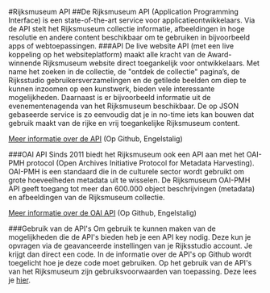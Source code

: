 #Rijksmuseum API
##De Rijksmuseum API (Application Programming Interface) is een state-of-the-art service voor applicatieontwikkelaars. Via de API stelt het Rijksmuseum collectie informatie, afbeeldingen in hoge resolutie en andere content beschikbaar om te gebruiken in bijvoorbeeld apps of webtoepassingen.
###API
De live website API (met een live koppeling op het websiteplatform) maakt alle kracht van de Award-winnende Rijksmuseum website direct toegankelijk voor ontwikkelaars. Met name het zoeken in de collectie, de "ontdek de collectie" pagina’s, de Rijksstudio gebruikersverzamelingen en de getilede beelden om diep te kunnen inzoomen op een kunstwerk, bieden vele interessante mogelijkheden. Daarnaast is er bijvoorbeeld informatie uit de evenementenagenda van het Rijksmuseum beschikbaar. De op JSON gebaseerde service is zo eenvoudig dat je in no-time iets kan bouwen dat gebruik maakt van de rijke en vrij toegankelijke Rijksmuseum content.

[Meer informatie over de API](https://rijksmuseum.github.io) (Op Github, Engelstalig)

###OAI API
Sinds 2011 biedt het Rijksmuseum ook een API aan met het OAI-PMH protocol (Open Archives Initiative Protocol for Metadata Harvesting). OAI-PMH is een standaard die in de culturele sector wordt gebruikt om grote hoeveelheden metadata uit te wisselen. De Rijksmuseum OAI-PMH API geeft toegang tot meer dan 600.000 object beschrijvingen (metadata) en afbeeldingen van de Rijksmuseum collectie.

[Meer informatie over de OAI API](https://rijksmuseum.github.io/oai) (Op Github, Engelstalig)

###Gebruik van de API's
Om gebruik te kunnen maken van de mogelijkheden die de API's bieden heb je een API key nodig. Deze kun je opvragen via de geavanceerde instellingen van je Rijksstudio account. Je krijgt dan direct een code. In de informatie over de API's op Github wordt toegelicht hoe je deze code moet gebruiken.
Op het gebruik van de API's van het Rijksmuseum zijn gebruiksvoorwaarden van toepassing. Deze lees je [hier](https://www.rijksmuseum.nl/nl/api/api/gebruiksvoorwaarden).

